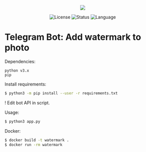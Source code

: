 <div align="center"><img src="https://github.com/siruidops/watermark_robot/raw/main/.tmp/text.gif"/>

![License](https://img.shields.io/badge/license-GPL-blue) ![Status](https://img.shields.io/badge/Archive-cyan) ![Language](https://img.shields.io/badge/language-Python-purple)
</div>

# Telegram Bot: Add watermark to photo

Dependencies:
```
python v3.x
pip
```

Install requirements:
``` bash
$ python3 -m pip install --user -r requirements.txt
```

! Edit bot API in script.

Usage:
``` bash
$ python3 app.py
```

Docker:
``` bash
$ docker build -t watermark .
$ docker run -rm watermark
```
